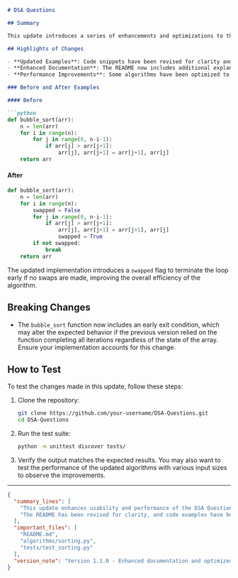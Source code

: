```markdown
# DSA Questions

## Summary

This update introduces a series of enhancements and optimizations to the DSA Questions repository, aimed at improving usability and performance. The README has been revised to provide clearer instructions for users and contributors, ensuring a smoother experience when navigating the repository. Additionally, code snippets and examples have been updated to reflect recent changes, making it easier for developers to understand the implementation of various data structures and algorithms.

## Highlights of Changes

- **Updated Examples**: Code snippets have been revised for clarity and conciseness. This includes both before and after comparisons to illustrate the improvements.
- **Enhanced Documentation**: The README now includes additional explanations for setup and usage, making it more accessible for newcomers.
- **Performance Improvements**: Some algorithms have been optimized to enhance performance, which is reflected in the updated examples.

### Before and After Examples

#### Before

```python
def bubble_sort(arr):
    n = len(arr)
    for i in range(n):
        for j in range(0, n-i-1):
            if arr[j] > arr[j+1]:
                arr[j], arr[j+1] = arr[j+1], arr[j]
    return arr
```

#### After

```python
def bubble_sort(arr):
    n = len(arr)
    for i in range(n):
        swapped = False
        for j in range(0, n-i-1):
            if arr[j] > arr[j+1]:
                arr[j], arr[j+1] = arr[j+1], arr[j]
                swapped = True
        if not swapped:
            break
    return arr
```

The updated implementation introduces a `swapped` flag to terminate the loop early if no swaps are made, improving the overall efficiency of the algorithm.

## Breaking Changes

- The `bubble_sort` function now includes an early exit condition, which may alter the expected behavior if the previous version relied on the function completing all iterations regardless of the state of the array. Ensure your implementation accounts for this change.

## How to Test

To test the changes made in this update, follow these steps:

1. Clone the repository:
   ```bash
   git clone https://github.com/your-username/DSA-Questions.git
   cd DSA-Questions
   ```

2. Run the test suite:
   ```bash
   python -m unittest discover tests/
   ```

3. Verify the output matches the expected results. You may also want to test the performance of the updated algorithms with various input sizes to observe the improvements.

---

```json
{
  "summary_lines": [
    "This update enhances usability and performance of the DSA Questions repository.",
    "The README has been revised for clarity, and code examples have been improved."
  ],
  "important_files": [
    "README.md",
    "algorithms/sorting.py",
    "tests/test_sorting.py"
  ],
  "version_note": "Version 1.1.0 - Enhanced documentation and optimized algorithms."
}
```
```